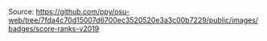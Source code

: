 Source: <https://github.com/ppy/osu-web/tree/7fda4c70d15007d6700ec3520520e3a3c00b7229/public/images/badges/score-ranks-v2019>

